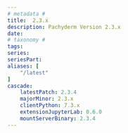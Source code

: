 ```yaml
---
# metadata # 
title:  2.3.x
description: Pachyderm Version 2.3.x 
date: 
# taxonomy #
tags:
series:
seriesPart:
aliases: [
    "/latest"
]
cascade:
    latestPatch: 2.3.4
    majorMinor: 2.3.x
    clientPython: 7.3.x
    extensionJupyterLab: 0.6.0
    mountServerBinary: 2.3.4
---
```

